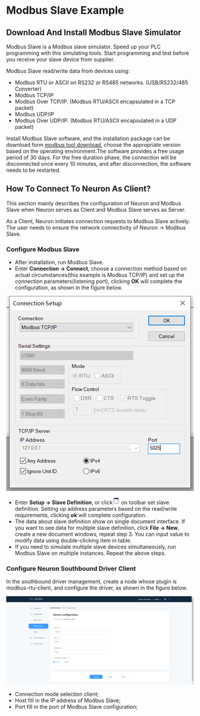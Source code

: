 # Modbus Slave Example

## Download And Install Modbus Slave Simulator

Modbus Slave is a Modbus slave simulator. Speed up your PLC programming with this simulating tools. Start programming and test before you receive your slave device from supplier.

Modbus Slave read/write data from devices using:
* Modbus RTU or ASCII on RS232 or RS485 networks. (USB/RS232/485 Converter)
* Modbus TCP/IP
* Modbus Over TCP/IP. (Modbus RTU/ASCII encapsulated in a TCP packet)
* Modbus UDP/IP
* Modbus Over UDP/IP. (Modbus RTU/ASCII encapsulated in a UDP packet)

Install Modbus Slave software, and the installation package can be download form [modbus tool download](https://www.modbustools.com/download.html), choose the appropriate version based on the operating environment.The software provides a free usage period of 30 days. For the free duration phase, the connection will be disconnected once every 10 minutes, and after disconnection, the software needs to be restarted.

## How To Connect To Neuron As Client?

This section mainly describes the configuration of Neuron and Modbus Slave when Neuron serves as Client and Modbus Slave serves as Server.

As a Client, Neuron initiates connection requests to Modbus Slave actively. The user needs to ensure the network connectivity of Neuron -> Modbus Slave.

### Configure Modbus Slave

* After installation, run Modbus Slave.
* Enter **Connection -> Connect**, choose a connection method based on actual circumstances(this example is Modbus TCP/IP) and set up the connection parameters(listening port), clicking **OK** will complete the configuration, as shown in the figure below.

![modbus-slave-connection-setup](../assets/modbus-slave-connection-setup.png)

* Enter **Setup -> Slave Definition**, or click![Slave Definition](../assets/mbpoll-definition-button.png) on toolbar set slave definition. Setting up address parameters based on the read/write requirements, clicking **ok** will complete configuration.
* The data about slave definition show on single document interface. If you want to see data for multiple slave definition, click **File -> New**, create a new document windows, repeat step 3. You can input value to modify data using double-clicking item in table.
* If you need to simulate multiple slave devices simultaneously, run Modbus Slave on multiple instances. Repeat the above steps.


### Configure Neuron Southbound Driver Client

In the southbound driver management, create a node whose plugin is modbus-rtu-client, and configure the driver, as shown in the figure below.

![neuron-tcp-client-config](../assets/neuron-tcp-client-config-en.png)

* Connection mode selection client;
* Host fill in the IP address of Modbus Slave;
* Port fill in the port of Modbus Slave configuration;
